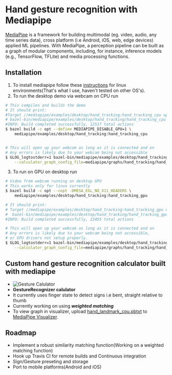 <!-- ![MediaPipe](mediapipe/docs/images/mediapipe_small.png?raw=true "MediaPipe logo") -->

# Hand gesture recognition with Mediapipe

[MediaPipe](http://mediapipe.dev) is a framework for building multimodal (eg. video, audio, any time series data), cross platform (i.e Android, iOS, web, edge devices) applied ML pipelines. With MediaPipe, a perception pipeline can be built as a graph of modular components, including, for instance, inference models (e.g., TensorFlow, TFLite) and media processing functions.

## Installation

1. To install mediapipe follow these [instructions](mediapipe/docs/install.md) for linux environments(That's what I use, haven't tested on other OS's).
2. To run the desktop demo via webcam on CPU run

```bash
# This compiles and builds the demo
# It should print:
#Target //mediapipe/examples/desktop/hand_tracking:hand_tracking_cpu up-to-date:
# bazel-bin/mediapipe/examples/desktop/hand_tracking/hand_tracking_cpu
#INFO: Build completed successfully, 12517 total actions
$ bazel build -c opt --define MEDIAPIPE_DISABLE_GPU=1 \
    mediapipe/examples/desktop/hand_tracking:hand_tracking_cpu


# This will open up your webcam as long as it is connected and on
# Any errors is likely due to your webcam being not accessible
$ GLOG_logtostderr=1 bazel-bin/mediapipe/examples/desktop/hand_tracking/hand_tracking_cpu \
    --calculator_graph_config_file=mediapipe/graphs/hand_tracking/hand_tracking_desktop_live.pbtxt
```

3. To run on GPU on desktop run

```bash
# Video from webcam running on desktop GPU
# This works only for linux currently
$ bazel build -c opt --copt -DMESA_EGL_NO_X11_HEADERS \
    mediapipe/examples/desktop/hand_tracking:hand_tracking_gpu

# It should print:
# Target //mediapipe/examples/desktop/hand_tracking:hand_tracking_gpu up-to-date:
#  bazel-bin/mediapipe/examples/desktop/hand_tracking/hand_tracking_gpu
#INFO: Build completed successfully, 22455 total actions

# This will open up your webcam as long as it is connected and on
# Any errors is likely due to your webcam being not accessible,
# or GPU drivers not setup properly.
$ GLOG_logtostderr=1 bazel-bin/mediapipe/examples/desktop/hand_tracking/hand_tracking_gpu \
    --calculator_graph_config_file=mediapipe/graphs/hand_tracking/hand_tracking_mobile.pbtxt
```

## Custom hand gesture recognition calculator built with mediapipe

- ![Gesture Calulator](mediapipe/docs/images/custom_hand.png)
- <strong>GestureRecognizer calulator</strong>
- It currently uses finger state to detect signs i.e bent, straight relative to thumb
- Currently working on using <em><strong>weighted matching</strong></em>
- To view graph in visualizer, upload [hand_landmark_cpu.pbtxt](https://github.com/nodamu/sign-langage-recogntion/blob/97f4a3cc6d7b98d79ca1b0e1400b20279792c492/mediapipe/graphs/hand_tracking/subgraphs/hand_landmark_cpu.pbtxt) to [MediaPipe Visualizer](https://viz.mediapipe.dev).

## Roadmap

- Implement a robust similarity matching function(Working on a weighted matching function)
- Hook up Travis CI for remote builds and Continuous integration
- Sign/Gesture preseting and storage
- Port to mobile platforms(Android and iOS)
